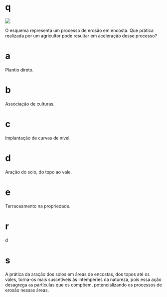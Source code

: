 # q
![](https://firebasestorage.googleapis.com/v0/b/firebase-enemio.appspot.com/o/questoes%2F950%2F02a02f5e-e3c1-4e4b-d9f6-c47818d6c9e8.png?alt=media\&token=441f3043-320f-46d3-8b16-d4a67204c451)

O esquema representa um processo de erosão em encosta. Que prática realizada por um agricultor pode resultar em aceleração desse processo?

# a
Plantio direto.

# b
Associação de culturas.

# c
Implantação de curvas de nível.

# d
Aração do solo, do topo ao vale.

# e
Terraceamento na propriedade.

# r
d

# s
A prática da aração dos solos em áreas de encostas, dos topos até os vales, torna-os mais suscetíveis às intempéries da natureza, pois essa ação desagrega as partículas que os compõem, potencializando os processos de erosão nessas áreas.

